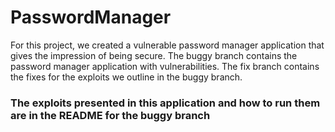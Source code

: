 # PasswordManager
For this project, we created a vulnerable password manager application that gives the impression of being secure.
The buggy branch contains the password manager application with vulnerabilities.
The fix branch contains the fixes for the exploits we outline in the buggy branch.

### The exploits presented in this application and how to run them are in the README for the buggy branch
